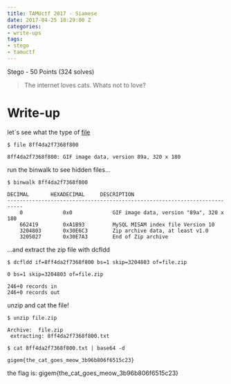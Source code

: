 ```yaml
---
title: TAMUctf 2017 - Siamese
date: 2017-04-25 18:29:00 Z
categories:
- write-ups
tags:
- stego
- tamuctf
---
```


Stego - 50 Points (324 solves)

> The internet loves cats. Whats not to love?

# Write-up

let´s see what the type of [file](https://github.com/dbaser/ctfs/blob/master/TAMUctf-2017/for50-siamese/8ff4da2f7368f800)

    $ file 8ff4da2f7368f800
        
    8ff4da2f7368f800: GIF image data, version 89a, 320 x 180

run the binwalk to see hidden files...

    $ binwalk 8ff4da2f7368f800  
        
    DECIMAL       HEXADECIMAL     DESCRIPTION
    ---------------------------------------------------------------------------
        0             0x0             GIF image data, version "89a", 320 x 180
        662419        0xA1B93         MySQL MISAM index file Version 10
        3204803       0x30E6C3        Zip archive data, at least v1.0
        3205027       0x30E7A3        End of Zip archive

...and extract the zip file with dcfldd

    $ dcfldd if=8ff4da2f7368f800 bs=1 skip=3204803 of=file.zip
    
    0 bs=1 skip=3204803 of=file.zip
    
    246+0 records in
    246+0 records out

unzip and cat the file!

    $ unzip file.zip 
    
    Archive:  file.zip
     extracting: 8ff4da2f7368f800.txt    
    
    $ cat 8ff4da2f7368f800.txt | base64 -d
    
    gigem{the_cat_goes_meow_3b96b806f6515c23}
    

the flag is: gigem{the_cat_goes_meow_3b96b806f6515c23}